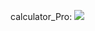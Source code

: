  calculator_Pro:
 <img src="https://github.com/vishwa010305/calculator_Pro/edit/main/README.md/pic/![Uploading Screenshot (145).png…]()
">
